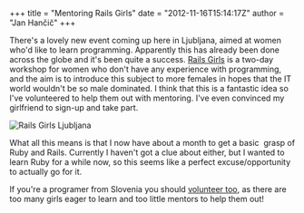 +++
title = "Mentoring Rails Girls"
date = "2012-11-16T15:14:17Z"
author = "Jan Hančič"
+++

There's a lovely new event coming up here in Ljubljana, aimed at women who'd like to learn programming. Apparently this has already been done across the globe and it's been quite a success. [Rails Girls](http://railsgirls.com/ljubljana) is a two-day workshop for women who don't have any experience with programming, and the aim is to introduce this subject to more females in hopes that the IT world wouldn't be so male dominated. I think that this is a fantastic idea so I've volunteered to help them out with mentoring. I've even convinced my girlfriend to sign-up and take part.

![Rails Girls Ljubljana](/post_images/rg-ljubljana.png)

What all this means is that I now have about a month to get a basic  grasp of Ruby and Rails. Currently I haven't got a clue about either, but I wanted to learn Ruby for a while now, so this seems like a perfect excuse/opportunity to actually go for it.

If you're a programer from Slovenia you should [volunteer too](http://railsgirls.com/ljubljana), as there are too many girls eager to learn and too little mentors to help them out!
